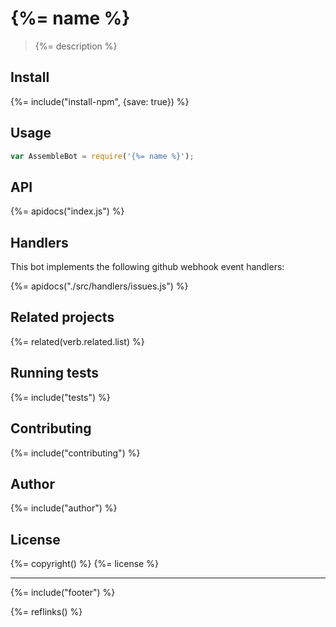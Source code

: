 # {%= name %}

> {%= description %}

## Install
{%= include("install-npm", {save: true}) %}

## Usage

```js
var AssembleBot = require('{%= name %}');
```

## API
{%= apidocs("index.js") %}

## Handlers

This bot implements the following github webhook event handlers:

{%= apidocs("./src/handlers/issues.js") %}

## Related projects
{%= related(verb.related.list) %}

## Running tests
{%= include("tests") %}

## Contributing
{%= include("contributing") %}

## Author
{%= include("author") %}

## License
{%= copyright() %}
{%= license %}

***

{%= include("footer") %}


[assemble]: https://github.com/assemble/assemble
{%= reflinks() %}
